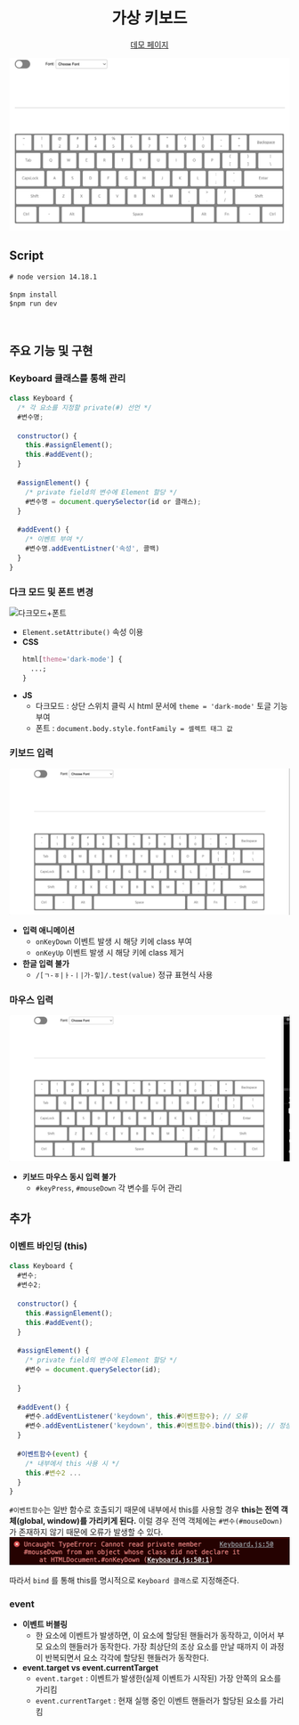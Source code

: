 <h1 align="center">가상 키보드</h1>
<p align="center"><a href="https://30-react-project-fastcampus.vercel.app/">데모 페이지</a></p>

![thumbnail](./README.assets/thumbnail.png)

## Script

```
# node version 14.18.1

$npm install
$npm run dev
```

</br>

## 주요 기능 및 구현

### Keyboard 클래스를 통해 관리

```js
class Keyboard {
  /* 각 요소를 지정할 private(#) 선언 */
  #변수명;

  constructor() {
    this.#assignElement();
    this.#addEvent();
  }

  #assignElement() {
    /* private field의 변수에 Element 할당 */
    #변수명 = document.querySelector(id or 클래스);
  }

  #addEvent() {
    /* 이벤트 부여 */
    #변수명.addEventListner('속성', 콜백)
  }
}
```

### 다크 모드 및 폰트 변경

![다크모드+폰트](./README.assets/다크모드+폰트.gif)

- `Element.setAttribute()` 속성 이용
- <b>CSS</b>
  ```css
  html[theme='dark-mode'] {
    ...;
  }
  ```
- <b>JS</b>
  - 다크모드 : 상단 스위치 클릭 시 html 문서에 `theme = 'dark-mode'` 토글 기능 부여
  - 폰트 : `document.body.style.fontFamily = 셀렉트 태그 값`

### 키보드 입력

![키보드입력](./README.assets/키보드입력.gif)

- <b>입력 애니메이션</b>
  - `onKeyDown` 이벤트 발생 시 해당 키에 class 부여
  - `onKeyUp` 이벤트 발생 시 해당 키에 class 제거
- <b>한글 입력 불가</b>
  - `/[ㄱ-ㅎ|ㅏ-ㅣ|가-힣]/.test(value)` 정규 표현식 사용

### 마우스 입력

![마우스입력](./README.assets/마우스입력.gif)

- <b>키보드 마우스 동시 입력 불가</b>
  - `#keyPress`, `#mouseDown` 각 변수를 두어 관리

## 추가

### 이벤트 바인딩 (this)

```js
class Keyboard {
  #변수;
  #변수2;

  constructor() {
    this.#assignElement();
    this.#addEvent();
  }

  #assignElement() {
    /* private field의 변수에 Element 할당 */
    #변수 = document.querySelector(id);

  }

  #addEvent() {
    #변수.addEventListener('keydown', this.#이벤트함수); // 오류
    #변수.addEventListener('keydown', this.#이벤트함수.bind(this)); // 정상 작동!
  }

  #이벤트함수(event) {
    /* 내부에서 this 사용 시 */
    this.#변수2 ...
  }
}
```

`#이벤트함수`는 일반 함수로 호출되기 때문에 내부에서 this를 사용할 경우 <b>this는 전역 객체(global, window)를 가리키게 된다.</b> 이럴 경우 전역 객체에는 `#변수(#mouseDown)` 가 존재하지 않기 때문에 오류가 발생할 수 있다. ![이벤트바인딩에러](./README.assets/이벤트바인딩에러.png)

따라서 `bind` 를 통해 this를 명시적으로 `Keyboard 클래스`로 지정해준다.

### event

- <b>이벤트 버블링</b>
  - 한 요소에 이벤트가 발생하면, 이 요소에 할당된 핸들러가 동작하고, 이어서 부모 요소의 핸들러가 동작한다. 가장 최상단의 조상 요소를 만날 때까지 이 과정이 반복되면서 요소 각각에 할당된 핸들러가 동작한다.
- <b>event.target vs event.currentTarget</b>
  - `event.target` : 이벤트가 발생한(실제 이벤트가 시작된) 가장 안쪽의 요소를 가리킴
  - `event.currentTarget` : 현재 실행 중인 이벤트 핸들러가 할당된 요소를 가리킴
